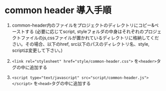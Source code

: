 # common header 導入手順

1. common-header内のファイルをプロジェクトのディレクトリにコピー&ペーストする
(必要に応じてscript, styleフォルダの中身はそれぞれのプロジェクトファイルのjs,cssファイルが置かれているディレクトリに格納してください。その場合、以下のhref, src以下のパスのディレクトリ名、style, scriptは変更して下さい。)

2. `<link rel="stylesheet" href="style/common-header.css">` を`<header>`タグの中に追加する

3. `<script type="text/javascript" src="script/common-header.js"></script>` を`<head>`タグの中に追加する

